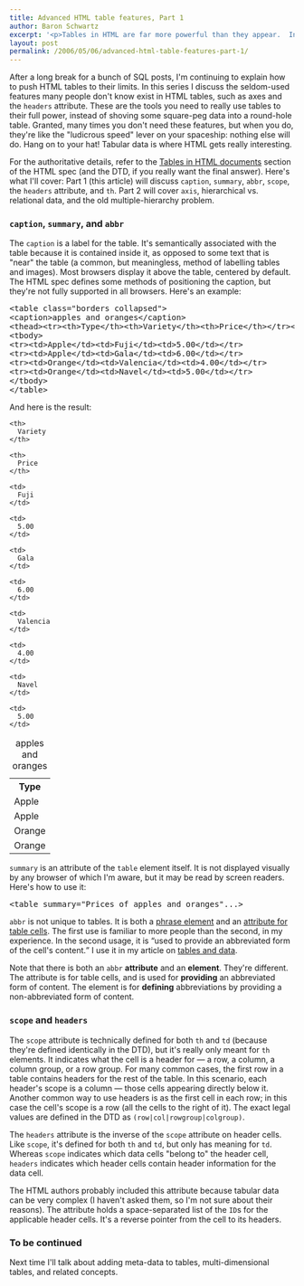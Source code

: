 ```yaml
---
title: Advanced HTML table features, Part 1
author: Baron Schwartz
excerpt: '<p>Tables in HTML are far more powerful than they appear.  In this first of two articles, I explain CAPTION, SUMMARY, ABBR, SCOPE, HEADERS, and TH.</p>'
layout: post
permalink: /2006/05/06/advanced-html-table-features-part-1/
---
```

After a long break for a bunch of SQL posts, I'm continuing to explain how to push HTML tables to their limits. In this series I discuss the seldom-used features many people don't know exist in HTML tables, such as axes and the `headers` attribute. These are the tools you need to really use tables to their full power, instead of shoving some square-peg data into a round-hole table. Granted, many times you don't need these features, but when you do, they're like the "ludicrous speed" lever on your spaceship: nothing else will do. Hang on to your hat! Tabular data is where HTML gets really interesting.

For the authoritative details, refer to the [Tables in HTML documents][1] section of the HTML spec (and the DTD, if you really want the final answer). Here's what I'll cover: Part 1 (this article) will discuss `caption`, `summary`, `abbr`, `scope`, the `headers` attribute, and `th`. Part 2 will cover `axis`, hierarchical vs. relational data, and the old multiple-hierarchy problem.

### `caption`, `summary`, and `abbr`

The `caption` is a label for the table. It's semantically associated with the table because it is contained inside it, as opposed to some text that is "near" the table (a common, but meaningless, method of labelling tables and images). Most browsers display it above the table, centered by default. The HTML spec defines some methods of positioning the caption, but they're not fully supported in all browsers. Here's an example:

<pre>&lt;table class="borders collapsed"&gt;
&lt;caption&gt;apples and oranges&lt;/caption&gt;
&lt;thead&gt;&lt;tr&gt;&lt;th&gt;Type&lt;/th&gt;&lt;th&gt;Variety&lt;/th&gt;&lt;th&gt;Price&lt;/th&gt;&lt;/tr&gt;&lt;/thead&gt;
&lt;tbody&gt;
&lt;tr&gt;&lt;td&gt;Apple&lt;/td&gt;&lt;td&gt;Fuji&lt;/td&gt;&lt;td&gt;5.00&lt;/td&gt;&lt;/tr&gt;
&lt;tr&gt;&lt;td&gt;Apple&lt;/td&gt;&lt;td&gt;Gala&lt;/td&gt;&lt;td&gt;6.00&lt;/td&gt;&lt;/tr&gt;
&lt;tr&gt;&lt;td&gt;Orange&lt;/td&gt;&lt;td&gt;Valencia&lt;/td&gt;&lt;td&gt;4.00&lt;/td&gt;&lt;/tr&gt;
&lt;tr&gt;&lt;td&gt;Orange&lt;/td&gt;&lt;td&gt;Navel&lt;/td&gt;&lt;td&gt;5.00&lt;/td&gt;&lt;/tr&gt;
&lt;/tbody&gt;
&lt;/table&gt;</pre>

And here is the result:

<table class="borders collapsed">
  <caption>apples and oranges</caption> <tr>
    <th>
      Type
    </th>
    
    <th>
      Variety
    </th>
    
    <th>
      Price
    </th>
  </tr>
  
  <tr>
    <td>
      Apple
    </td>
    
    <td>
      Fuji
    </td>
    
    <td>
      5.00
    </td>
  </tr>
  
  <tr>
    <td>
      Apple
    </td>
    
    <td>
      Gala
    </td>
    
    <td>
      6.00
    </td>
  </tr>
  
  <tr>
    <td>
      Orange
    </td>
    
    <td>
      Valencia
    </td>
    
    <td>
      4.00
    </td>
  </tr>
  
  <tr>
    <td>
      Orange
    </td>
    
    <td>
      Navel
    </td>
    
    <td>
      5.00
    </td>
  </tr>
</table>

`summary` is an attribute of the `table` element itself. It is not displayed visually by any browser of which I'm aware, but it may be read by screen readers. Here's how to use it:

<pre>&lt;table summary="Prices of apples and oranges"...&gt;</pre>

`abbr` is not unique to tables. It is both a [phrase element][2] and an [attribute for table cells][3]. The first use is familiar to more people than the second, in my experience. In the second usage, it is <q cite="http://www.w3.org/TR/html4/struct/tables.html#adef-abbr">used to provide an abbreviated form of the cell's content.</q> I use it in my article on [tables and data][4].

Note that there is both an `abbr` **attribute** and an **element**. They're different. The attribute is for table cells, and is used for **providing** an abbreviated form of content. The element is for **defining** abbreviations by providing a non-abbreviated form of content.

### `scope` and `headers`

The `scope` attribute is technically defined for both `th` and `td` (because they're defined identically in the DTD), but it's really only meant for `th` elements. It indicates what the cell is a header for &#8212; a row, a column, a column group, or a row group. For many common cases, the first row in a table contains headers for the rest of the table. In this scenario, each header's scope is a column &#8212; those cells appearing directly below it. Another common way to use headers is as the first cell in each row; in this case the cell's scope is a row (all the cells to the right of it). The exact legal values are defined in the DTD as `(row|col|rowgroup|colgroup)`.

The `headers` attribute is the inverse of the `scope` attribute on header cells. Like `scope`, it's defined for both `th` and `td`, but only has meaning for `td`. Whereas `scope` indicates which data cells "belong to" the header cell, `headers` indicates which header cells contain header information for the data cell.

The HTML authors probably included this attribute because tabular data can be very complex (I haven't asked them, so I'm not sure about their reasons). The attribute holds a space-separated list of the `ID`s for the applicable header cells. It's a reverse pointer from the cell to its headers.

### To be continued

Next time I'll talk about adding meta-data to tables, multi-dimensional tables, and related concepts.

 [1]: http://www.w3.org/TR/html4/struct/tables.html
 [2]: http://www.w3.org/TR/html4/struct/text.html#edef-ABBR
 [3]: http://www.w3.org/TR/html4/struct/tables.html#adef-abbr
 [4]: http://www.xaprb.com/blog/2006/01/02/tables-and-data-part-1/

